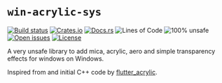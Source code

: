 # `win-acrylic-sys`

[![Build status](https://github.com/RagibHasin/win-acrylic-sys/workflows/Rust/badge.svg)](https://github.com/RagibHasin/win-acrylic-sys/actions)
[![Crates.io](https://img.shields.io/crates/v/win-acrylic-sys.svg)](https://crates.io/crates/win-acrylic-sys)
[![Docs.rs](https://img.shields.io/badge/docs.rs-%20-blue)](https://crates.io/crates/win-acrylic-sys)
![Lines of Code](https://tokei.rs/b1/github/RagibHasin/win-acrylic-sys)
![100% unsafe](https://img.shields.io/badge/unsafe-100%25-blue.svg)
[![Open issues](https://img.shields.io/github/issues-raw/RagibHasin/win-acrylic-sys.svg)](https://github.com/RagibHasin/win-acrylic-sys/issues)
[![License](https://img.shields.io/crates/l/win-acrylic-sys.svg)](https://github.com/RagibHasin/win-acrylic-sys)

A very unsafe library to add mica, acrylic, aero and simple transparency effects for windows on Windows.

Inspired from and initial C++ code by [flutter_acrylic](https://github.com/alexmercerind/flutter_acrylic).
